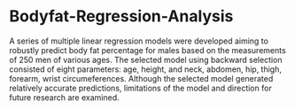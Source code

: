 # Bodyfat-Regression-Analysis

A series of multiple linear regression models were developed aiming to robustly predict body fat percentage for males based on the measurements of 250 men of various ages. The selected model using backward selection consisted of eight parameters: age, height, and neck, abdomen, hip, thigh, forearm, wrist circumeferences. Although the selected model generated relatively accurate predictions, limitations of the model and direction for future research are examined.
